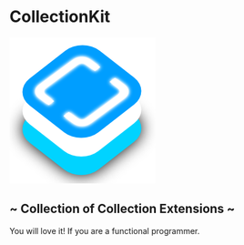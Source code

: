 # CollectionKit

![CollectionKit](./collectionkit.png)

## ~ Collection of Collection Extensions ~

You will love it! If you are a functional programmer.

